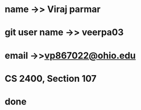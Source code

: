 # name ->> Viraj parmar
# git user name ->> veerpa03
# email ->>vp867022@ohio.edu
# CS 2400, Section 107
# done
